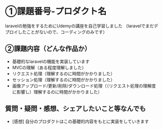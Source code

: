 # ①課題番号-プロダクト名
laravelの勉強をするためにUdemyの講座を自己学習しました
（laravelでまだデプロイしたことがないので、コーディングのみです）

## ②課題内容（どんな作品か）
- 基礎的なlaravelの機能を実装しています
- MVCの理解（ある程度理解しました）
- リクエスト処理（理解するのに時間がかかりました）
- セッション処理（理解するのに時間がかかりました）
- 画像アップロード/更新/削除/ダウンロード処理（（リクエスト処理の理解度に影響し）理解するのに時間がかかりました）

## 質問・疑問・感想、シェアしたいこと等なんでも
- [感想] 自分のプロダクトはこの基礎的内容をもとに実装をしていきます
